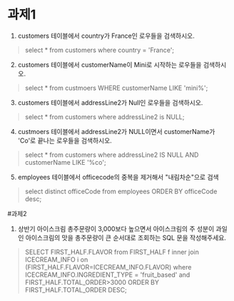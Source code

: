 # 과제1

1. customers 테이블에서 country가 France인 로우들을 검색하시오.
>select * from customers where country = 'France';

2. customers 테이블에서 customerName이 Mini로 시작하는 로우들을 검색하시오.
>select * from custmoers WHERE customerName LIKE 'mini%';

3. customers 테이블에서 addressLine2가 Null인 로우들을 검색하시오.
>select * from customers where addressLine2 is NULL;

4. custmoers 테이블에서 addressLine2가 NULL이면서 customerName가 'Co'로 끝나는 로우들을 검색하시오.
>select * from customers where addressLine2 IS NULL AND customerName LIKE '%co';

5. employees 테이블에서 officecode의 중복을 제거해서 "내림차순"으로 검색

>select distinct officeCode from employees ORDER BY officeCode desc;

#과제2

1. 상반기 아이스크림 총주문량이 3,000보다 높으면서 아이스크림의 주 성분이 과일인 아이스크림의 맛을 총주문량이 큰 순서대로 조회하는 SQL 문을 작성해주세요.

>SELECT FIRST_HALF.FLAVOR from FIRST_HALF f inner join ICECREAM_INFO i on (FIRST_HALF.FLAVOR=ICECREAM_INFO.FLAVOR)
where ICECREAM_INFO.INGREDIENT_TYPE = 'fruit_based' and FIRST_HALF.TOTAL_ORDER>3000 
ORDER BY FIRST_HALF.TOTAL_ORDER DESC;